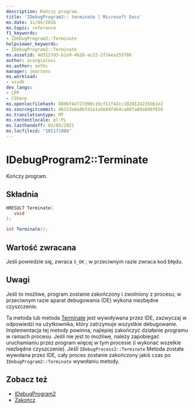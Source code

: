 ```yaml
---
description: Kończy program.
title: 'IDebugProgram2:: terminate | Microsoft Docs'
ms.date: 11/04/2016
ms.topic: reference
f1_keywords:
- IDebugProgram2::Terminate
helpviewer_keywords:
- IDebugProgram2::Terminate
ms.assetid: 4d3127d3-b1e9-4b28-ac22-2f2eea255f86
author: acangialosi
ms.author: anthc
manager: jmartens
ms.workload:
- vssdk
dev_langs:
- CPP
- CSharp
ms.openlocfilehash: 880bf4e727d90c19cf11f42cc3020124235bb1e2
ms.sourcegitcommit: 4b323a8a8bfd1a1a9e84f4b4ca88fa8da690f656
ms.translationtype: MT
ms.contentlocale: pl-PL
ms.lasthandoff: 03/05/2021
ms.locfileid: "102171986"
---
```

# <a name="idebugprogram2terminate"></a>IDebugProgram2::Terminate
Kończy program.

## <a name="syntax"></a>Składnia

```cpp
HRESULT Terminate( 
   void 
);
```

```csharp
int Terminate();
```

## <a name="return-value"></a>Wartość zwracana
 Jeśli powiedzie się, zwraca `S_OK` ; w przeciwnym razie zwraca kod błędu.

## <a name="remarks"></a>Uwagi
 Jeśli to możliwe, program zostanie zakończony i zwolniony z procesu; w przeciwnym razie aparat debugowania (DE) wykona niezbędne czyszczenie.

 Ta metoda lub metoda [Terminate](../../../extensibility/debugger/reference/idebugprocess2-terminate.md) jest wywoływana przez IDE, zazwyczaj w odpowiedzi na użytkownika, który zatrzymuje wszystkie debugowanie. Implementacja tej metody powinna, najlepiej zakończyć działanie programu w ramach procesu. Jeśli nie jest to możliwe, należy zapobiegać uruchamianiu przez program więcej w tym procesie (i wykonać wszelkie niezbędne czyszczenie). Jeśli `IDebugProcess2::Terminate` Metoda została wywołana przez IDE, cały proces zostanie zakończony jakiś czas po `IDebugProgram2::Terminate` wywołaniu metody.

## <a name="see-also"></a>Zobacz też
- [IDebugProgram2](../../../extensibility/debugger/reference/idebugprogram2.md)
- [Zakończ](../../../extensibility/debugger/reference/idebugprocess2-terminate.md)
